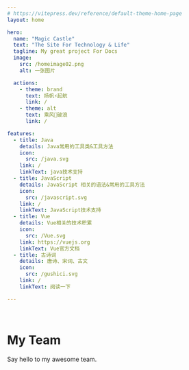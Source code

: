 ```yaml
---
# https://vitepress.dev/reference/default-theme-home-page
layout: home

hero:
  name: "Magic Castle"
  text: "The Site For Technology & Life"
  tagline: My great project For Docs
  image:
    src: /homeimage02.png
    alt: 一张图片

  actions:
    - theme: brand
      text: 扬帆⚡️起航
      link: /
    - theme: alt
      text: 乘风🌊破浪
      link: /

features:
  - title: Java
    details: Java常用的工具类&工具方法
    icon:
      src: /java.svg
    link: /
    linkText: java技术支持
  - title: JavaScript
    details: JavaScript 相关的语法&常用的工具方法
    icon:
      src: /javascript.svg
    link: /
    linkText: JavaScript技术支持
  - title: Vue
    details: Vue相关的技术积累
    icon:
      src: /Vue.svg
    link: https://vuejs.org
    linkText: Vue官方文档
  - title: 古诗词
    details: 唐诗、宋词、古文
    icon:
      src: /gushici.svg
    link: /
    linkText: 阅读一下

---
```


<br/>




<script setup>
import { VPTeamMembers } from 'vitepress/theme'

const members = [
  {
    avatar: '/MagicCastle/docs/nailiangluwan.jpg',
    name: 'NorthCastle',
    title: 'Creator',

    // links: [
    //   { icon: 'github', link: 'https://github.com/yyx990803' },
    //   { icon: 'twitter', link: 'https://twitter.com/youyuxi' }
    // ]
  },
  {
    avatar: '/MagicCastle/docs/nailiangluwan.jpg',
    name: 'NorthCastle',
    title: 'Developer',
  }
]
</script>

# My Team

Say hello to my awesome team.

<VPTeamMembers size="small" :members="members" />



<style module>

  :root {
    --vp-home-hero-name-color: transparent;
    --vp-home-hero-name-background: -webkit-linear-gradient(120deg, #bd34fe 30%, #41d1ff);

    --vp-home-hero-image-background-image: linear-gradient(-45deg, #bd34fe 50%, #47caff 50%);
    --vp-home-hero-image-filter: blur(54px);
    
  }
</style>

